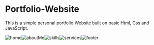 # Portfolio-Website
This is a simple personal portfolio Website built on basic Html, Css and JavaScript.

![home](https://user-images.githubusercontent.com/66007960/119143821-ace3b700-ba65-11eb-9920-308b5049d99c.PNG)![aboutMe](https://user-images.githubusercontent.com/66007960/119143861-ba993c80-ba65-11eb-8251-1e0abb0eb8fe.PNG)![skills](https://user-images.githubusercontent.com/66007960/119144839-b1f53600-ba66-11eb-9464-fe9cc51ebef2.PNG)![services](https://user-images.githubusercontent.com/66007960/119144803-a570dd80-ba66-11eb-814f-72ab43575056.PNG)![footer](https://user-images.githubusercontent.com/66007960/119144732-94c06780-ba66-11eb-9289-ba9d0252dccc.PNG)
